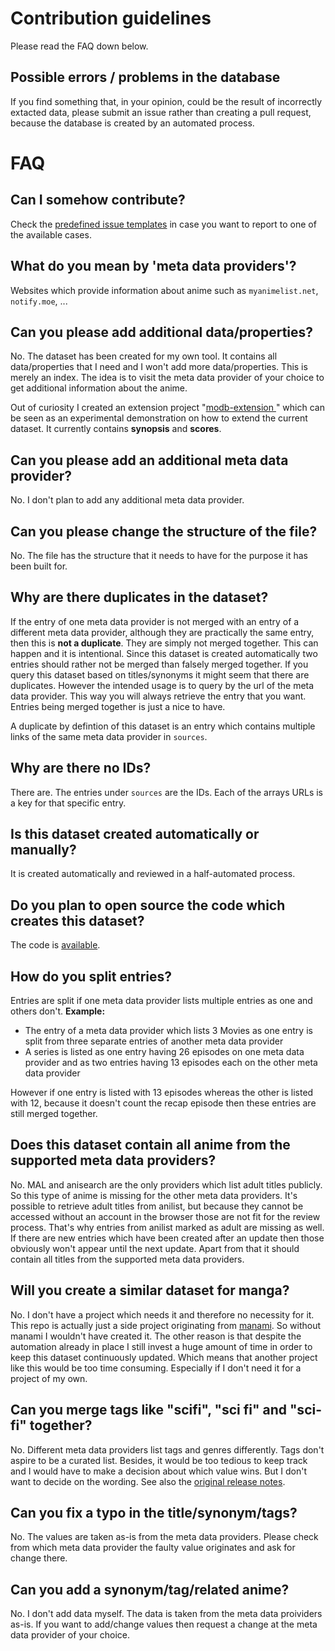 # Contribution guidelines
Please read the FAQ down below.

## Possible errors / problems in the database
If you find something that, in your opinion, could be the result of incorrectly extacted data, please submit an issue rather than creating a pull request, because the database is created by an automated process.

# FAQ

## Can I somehow contribute?
Check the [predefined issue templates](https://github.com/manami-project/anime-offline-database/issues/new/choose) in case you want to report to one of the available cases.

## What do you mean by 'meta data providers'?
Websites which provide information about anime such as `myanimelist.net`, `notify.moe`, ...

## Can you please add additional data/properties?
No. The dataset has been created for my own tool. It contains all data/properties that I need and I won't add more data/properties. This is merely an index. The idea is to visit the meta data provider of your choice to get additional information about the anime.

Out of curiosity I created an extension project "[modb-extension ](https://github.com/manami-project/modb-extension)" which can be seen as an experimental demonstration on how to extend the current dataset. It currently contains **synopsis** and **scores**.

## Can you please add an additional meta data provider?
No. I don't plan to add any additional meta data provider.

## Can you please change the structure of the file?
No. The file has the structure that it needs to have for the purpose it has been built for.

## Why are there duplicates in the dataset?
If the entry of one meta data provider is not merged with an entry of a different meta data provider, although they are practically the same entry, then this is **not a duplicate**.
They are simply not merged together. This can happen and it is intentional. Since this dataset is created automatically two entries should rather not be merged than falsely merged together.
If you query this dataset based on titles/synonyms it might seem that there are duplicates. However the intended usage is to query by the url of the meta data provider. This way you will always retrieve the entry that you want. Entries being merged together is just a nice to have.

A duplicate by defintion of this dataset is an entry which contains multiple links of the same meta data provider in `sources`.

## Why are there no IDs?
There are. The entries under `sources` are the IDs. Each of the arrays URLs is a key for that specific entry.

## Is this dataset created automatically or manually?
It is created automatically and reviewed in a half-automated process.

## Do you plan to open source the code which creates this dataset?
The code is [available](https://github.com/manami-project?tab=repositories&q=modb&type=source).

## How do you split entries?
Entries are split if one meta data provider lists multiple entries as one and others don't.
**Example:**
* The entry of a meta data provider which lists 3 Movies as one entry is split from three separate entries of another meta data provider
* A series is listed as one entry having 26 episodes on one meta data provider and as two entries having 13 episodes each on the other meta data provider

However if one entry is listed with 13 episodes whereas the other is listed with 12, because it doesn't count the recap episode then these entries are still merged together.

## Does this dataset contain all anime from the supported meta data providers?
No. MAL and anisearch are the only providers which list adult titles publicly. So this type of anime is missing for the other meta data providers.
It's possible to retrieve adult titles from anilist, but because they cannot be accessed without an account in the browser those are not fit for the review process. That's why entries from anilist marked as adult are missing as well.
If there are new entries which have been created after an update then those obviously won't appear until the next update.
Apart from that it should contain all titles from the supported meta data providers.

## Will you create a similar dataset for manga?
No. I don't have a project which needs it and therefore no necessity for it. This repo is actually just a side project originating from [manami](https://github.com/manami-project/manami). So without manami I wouldn't have created it.
The other reason is that despite the automation already in place I still invest a huge amount of time in order to keep this dataset continuously updated. Which means that another project like this would be too time consuming. Especially if I don't need it for a project of my own.

## Can you merge tags like "scifi", "sci fi" and "sci-fi" together?
No. Different meta data providers list tags and genres differently. Tags don't aspire to be a curated list. Besides, it would be too tedious to keep track and I would have to make a decision about which value wins. But I don't want to decide on the wording. See also the [original release notes](https://github.com/manami-project/anime-offline-database/releases/tag/2020-25).

## Can you fix a typo in the title/synonym/tags?
No. The values are taken as-is from the meta data providers. Please check from which meta data provider the faulty value originates and ask for change there.

## Can you add a synonym/tag/related anime?
No. I don't add data myself. The data is taken from the meta data proividers as-is. If you want to add/change values then request a change at the meta data provider of your choice.